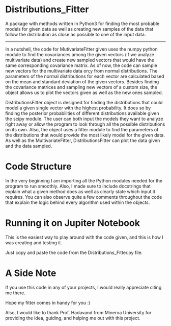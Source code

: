 # Distributions_Fitter
A package with methods written in Python3 for finding the most probable models for given data as well as creating new samples of the data that follow the distribution as close as possible to one of the input data.

--------------------------------------

In a nutshell, the code for MutivariateFitter given uses the numpy python module to find the covariances among the given vectors (if we analyze multivariate data) and create new sampled vectors that would have the same corresponding covariance matrix. As of now, the code can sample new vectors for the multivariate data on;y from normal distributions. The parameters of the normal distributions for each vector are calculated based on the mean and standard deviation of the given vectors. Besides finding the covariance matrices and sampling new vectors of a custom size, the object allows us to plot the vectors given as well as the new ones sampled. 

DistributionsFitter object is designed for finding the distributions that could model a given single vector with the highest probability. It does so by finding the posterior probabilities of different distributions available given the scipy module. The user can both input the models they want to analyze right away or allow the program to look through all the possible distributions on its own. Also, the object uses a fitter module to find the parameters of the distributions that would provide the most likely model for the given data. As well as the MultivariateFitter, DistributionsFitter can plot the data given and the data sampled. 

# Code Structure
In the very beginning I am importing all the Python modules needed for the program to run smoothly. Also, I made sure to include docstrings that explain what a given method does as well as clearly state which input it requires. You can also observe quite a few comments throughout the code that explain the logic behind every algorithm used within the objects. 

# Running it on Jupiter Notebook 
This is the easiest way to play around with the code given, and this is how I was creating and testing it. 

Just copy and paste the code from the Distributions_Fitter.py file.

# A Side Note
If you use this code in any of your projects, I would really appreciate citing me there.

Hope my fitter comes in handy for you :) 

Also, I would like to thank Prof. Hadavand from Minerva University for providing the idea, guiding, and helping me out with this project. 
